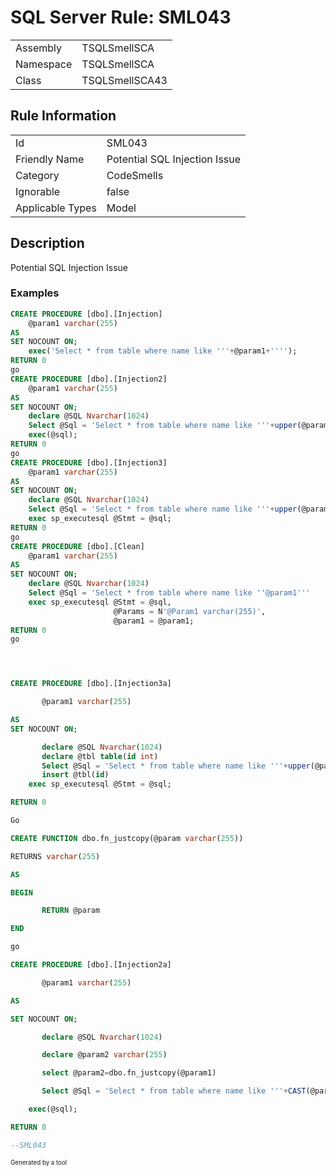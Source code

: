 # SQL Server Rule: SML043
  
|    |    |
|----|----|
| Assembly | TSQLSmellSCA |
| Namespace | TSQLSmellSCA |
| Class | TSQLSmellSCA43 |
  
## Rule Information
  
|    |    |
|----|----|
| Id | SML043 |
| Friendly Name | Potential SQL Injection Issue |
| Category | CodeSmells |
| Ignorable | false |
| Applicable Types | Model  |
  
## Description
  
Potential SQL Injection Issue
  
### Examples
  
```sql
CREATE PROCEDURE [dbo].[Injection]
	@param1 varchar(255)
AS
SET NOCOUNT ON;
	exec('Select * from table where name like '''+@param1+'''');
RETURN 0
go
CREATE PROCEDURE [dbo].[Injection2]
	@param1 varchar(255)
AS
SET NOCOUNT ON;
	declare @SQL Nvarchar(1024)
	Select @Sql = 'Select * from table where name like '''+upper(@param1)+''''
    exec(@sql);
RETURN 0
go
CREATE PROCEDURE [dbo].[Injection3]
	@param1 varchar(255)
AS
SET NOCOUNT ON;
	declare @SQL Nvarchar(1024)
	Select @Sql = 'Select * from table where name like '''+upper(@param1)+''''
    exec sp_executesql @Stmt = @sql;
RETURN 0
go
CREATE PROCEDURE [dbo].[Clean]
	@param1 varchar(255)
AS
SET NOCOUNT ON;
	declare @SQL Nvarchar(1024)
	Select @Sql = 'Select * from table where name like ''@param1'''
    exec sp_executesql @Stmt = @sql,
	                   @Params = N'@Param1 varchar(255)',
					   @param1 = @param1;
RETURN 0
go




CREATE PROCEDURE [dbo].[Injection3a]

       @param1 varchar(255)

AS
SET NOCOUNT ON;

       declare @SQL Nvarchar(1024)
       declare @tbl table(id int)
       Select @Sql = 'Select * from table where name like '''+upper(@param1)+''''
       insert @tbl(id)
    exec sp_executesql @Stmt = @sql;

RETURN 0

Go

CREATE FUNCTION dbo.fn_justcopy(@param varchar(255))

RETURNS varchar(255)

AS

BEGIN

       RETURN @param

END

go

CREATE PROCEDURE [dbo].[Injection2a]

       @param1 varchar(255)

AS

SET NOCOUNT ON;

       declare @SQL Nvarchar(1024)

       declare @param2 varchar(255)

       select @param2=dbo.fn_justcopy(@param1)

       Select @Sql = 'Select * from table where name like '''+CAST(@param1 as varchar(200))+''''

    exec(@sql);

RETURN 0

--SML043

```
  
<sub><sup>Generated by a tool</sup></sub>
